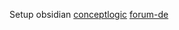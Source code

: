 Setup obsidian
[conceptlogic](../../topics/graph/conceptlogic/conceptlogic.md)
[forum-de](../../topics/graph/debate/forum-de.md)
